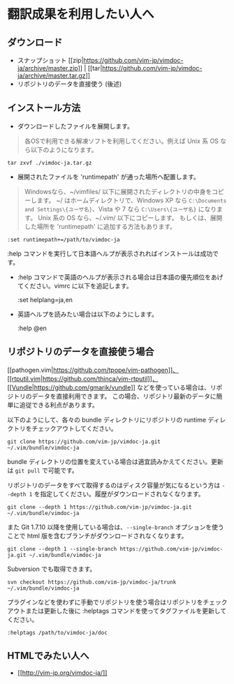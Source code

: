 翻訳成果を利用したい人へ
========================

ダウンロード
------------

  * スナップショット [[zip|https://github.com/vim-jp/vimdoc-ja/archive/master.zip]] | [[tar|https://github.com/vim-jp/vimdoc-ja/archive/master.tar.gz]]
  * リポジトリのデータを直接使う (後述)

インストール方法
----------------

- ダウンロードしたファイルを展開します。

> 各OSで利用できる解凍ソフトを利用してください。例えば Unix 系 OS なら以下のようになります。

    tar zxvf ./vimdoc-ja.tar.gz

- 展開されたファイルを 'runtimepath' が通った場所へ配置します。

> Windowsなら、~/vimfiles/ 以下に展開されたディレクトリの中身をコピーします。
> ~/ はホームディレクトリで、Windows XP なら `C:\Documents and Settings\{ユーザ名}`、Vista や 7 なら `C:\Users\{ユーザ名}` になります。
>Unix 系の OS なら、~/.vim/ 以下にコピーします。
>もしくは、展開した場所を 'runtimepath' に追加する方法もあります。

    :set runtimepath+=/path/to/vimdoc-ja

:help コマンドを実行して日本語ヘルプが表示されればインストールは成功です。

- :help コマンドで英語のヘルプが表示される場合は日本語の優先順位をあげてください。vimrc に以下を追記します。

    :set helplang=ja,en

- 英語ヘルプを読みたい場合は以下のようにします。

    :help @en


リポジトリのデータを直接使う場合
--------------------------------

[[pathogen.vim|https://github.com/tpope/vim-pathogen]]、[[rtputil.vim|https://github.com/thinca/vim-rtputil]]、[[Vundle|https://github.com/gmarik/vundle]] などを使っている場合は、リポジトリのデータを直接利用できます。
この場合、リポジトリ最新のデータに簡単に追従できる利点があります。

以下のようにして、各々の bundle ディレクトリにリポジトリの runtime ディレクトリをチェックアウトしてください。

    git clone https://github.com/vim-jp/vimdoc-ja.git ~/.vim/bundle/vimdoc-ja

bundle ディレクトリの位置を変えている場合は適宜読みかえてください。更新は `git pull` で可能です。

リポジトリのデータをすべて取得するのはディスク容量が気になるという方は `--depth 1` を指定してください。履歴がダウンロードされなくなります。

    git clone --depth 1 https://github.com/vim-jp/vimdoc-ja.git ~/.vim/bundle/vimdoc-ja

また Git 1.7.10 以降を使用している場合は、`--single-branch` オプションを使うことで html 版を含むブランチがダウンロードされなくなります。

    git clone --depth 1 --single-branch https://github.com/vim-jp/vimdoc-ja.git ~/.vim/bundle/vimdoc-ja

Subversion でも取得できます。

    svn checkout https://github.com/vim-jp/vimdoc-ja/trunk ~/.vim/bundle/vimdoc-ja

プラグインなどを使わずに手動でリポジトリを使う場合はリポジトリをチェックアウトまたは更新した後に :helptags コマンドを使ってタグファイルを更新してください。

    :helptags /path/to/vimdoc-ja/doc


HTMLでみたい人へ
----------------

  * [[http://vim-jp.org/vimdoc-ja/]]

